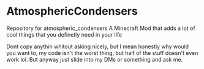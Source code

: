 # AtmosphericCondensers

Repository for atmospheric_condensers A Minecraft Mod that adds a lot of cool things that you definetly need in your life

Dont copy anythin whitout asking nicely, but I mean honestly why would you want to, my code isn't the worst thing, but half of the stuff doesn't even work lol. But anyway just slide into my DMs or something and ask me.
